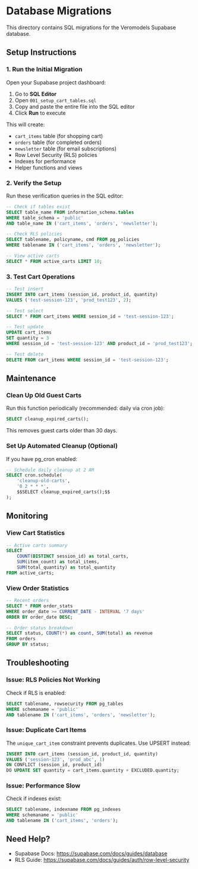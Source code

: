 # Database Migrations

This directory contains SQL migrations for the Veromodels Supabase database.

## Setup Instructions

### 1. Run the Initial Migration

Open your Supabase project dashboard:
1. Go to **SQL Editor**
2. Open `001_setup_cart_tables.sql`
3. Copy and paste the entire file into the SQL editor
4. Click **Run** to execute

This will create:
- `cart_items` table (for shopping cart)
- `orders` table (for completed orders)
- `newsletter` table (for email subscriptions)
- Row Level Security (RLS) policies
- Indexes for performance
- Helper functions and views

### 2. Verify the Setup

Run these verification queries in the SQL editor:

```sql
-- Check if tables exist
SELECT table_name FROM information_schema.tables 
WHERE table_schema = 'public' 
AND table_name IN ('cart_items', 'orders', 'newsletter');

-- Check RLS policies
SELECT tablename, policyname, cmd FROM pg_policies 
WHERE tablename IN ('cart_items', 'orders', 'newsletter');

-- View active carts
SELECT * FROM active_carts LIMIT 10;
```

### 3. Test Cart Operations

```sql
-- Test insert
INSERT INTO cart_items (session_id, product_id, quantity) 
VALUES ('test-session-123', 'prod_test123', 2);

-- Test select
SELECT * FROM cart_items WHERE session_id = 'test-session-123';

-- Test update
UPDATE cart_items 
SET quantity = 3 
WHERE session_id = 'test-session-123' AND product_id = 'prod_test123';

-- Test delete
DELETE FROM cart_items WHERE session_id = 'test-session-123';
```

## Maintenance

### Clean Up Old Guest Carts

Run this function periodically (recommended: daily via cron job):

```sql
SELECT cleanup_expired_carts();
```

This removes guest carts older than 30 days.

### Set Up Automated Cleanup (Optional)

If you have pg_cron enabled:

```sql
-- Schedule daily cleanup at 2 AM
SELECT cron.schedule(
    'cleanup-old-carts',
    '0 2 * * *',
    $$SELECT cleanup_expired_carts();$$
);
```

## Monitoring

### View Cart Statistics

```sql
-- Active carts summary
SELECT 
    COUNT(DISTINCT session_id) as total_carts,
    SUM(item_count) as total_items,
    SUM(total_quantity) as total_quantity
FROM active_carts;
```

### View Order Statistics

```sql
-- Recent orders
SELECT * FROM order_stats 
WHERE order_date >= CURRENT_DATE - INTERVAL '7 days'
ORDER BY order_date DESC;

-- Order status breakdown
SELECT status, COUNT(*) as count, SUM(total) as revenue
FROM orders
GROUP BY status;
```

## Troubleshooting

### Issue: RLS Policies Not Working

Check if RLS is enabled:
```sql
SELECT tablename, rowsecurity FROM pg_tables 
WHERE schemaname = 'public' 
AND tablename IN ('cart_items', 'orders', 'newsletter');
```

### Issue: Duplicate Cart Items

The `unique_cart_item` constraint prevents duplicates. Use UPSERT instead:
```sql
INSERT INTO cart_items (session_id, product_id, quantity)
VALUES ('session-123', 'prod_abc', 1)
ON CONFLICT (session_id, product_id)
DO UPDATE SET quantity = cart_items.quantity + EXCLUDED.quantity;
```

### Issue: Performance Slow

Check if indexes exist:
```sql
SELECT tablename, indexname FROM pg_indexes 
WHERE schemaname = 'public' 
AND tablename IN ('cart_items', 'orders');
```

## Need Help?

- Supabase Docs: https://supabase.com/docs/guides/database
- RLS Guide: https://supabase.com/docs/guides/auth/row-level-security
